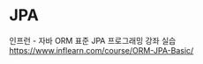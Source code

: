 # JPA   
   
   인프런 - 자바 ORM 표준 JPA 프로그래밍 강좌 실습   
   https://www.inflearn.com/course/ORM-JPA-Basic/
